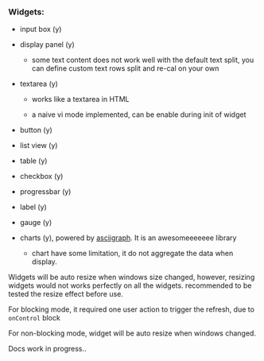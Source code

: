 ### Widgets:
- input box (y)

- display panel (y)
  
  - some text content does not work well with the default text split, you can define custom text rows split and re-cal on your own

- textarea (y)
  
  - works like a textarea in HTML

  - a naive vi mode implemented, can be enable during init of widget

- button (y)

- list view (y)

- table (y)

- checkbox (y)

- progressbar (y)

- label (y)

- gauge (y)

- charts (y), powered by [asciigraph](https://github.com/Yardanico/asciigraph/tree/master). It is an awesomeeeeeee library

  - chart have some limitation, it do not aggregate the data when display.


Widgets will be auto resize when windows size changed, however, resizing widgets would not works perfectly on all the widgets. recommended to be tested the resize effect before use.

For blocking mode, it required one user action to trigger the refresh, due to `onControl` block 

For non-blocking mode, widget will be auto resize when windows changed.


Docs work in progress..